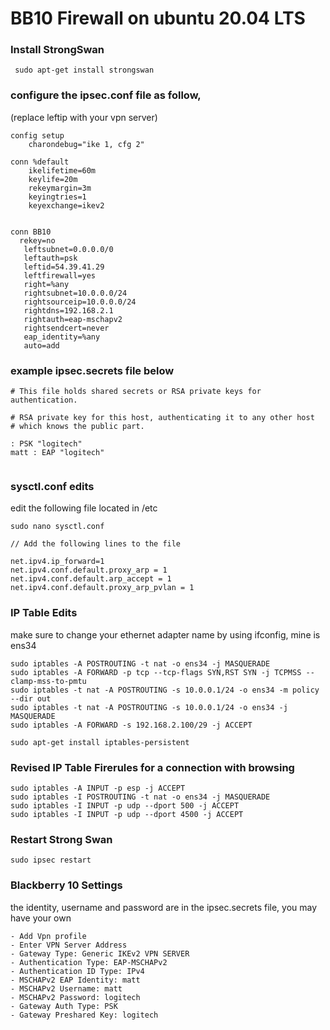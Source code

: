 # BB10 Firewall on ubuntu 20.04 LTS   

### Install StrongSwan

```
 sudo apt-get install strongswan
```

### configure the ipsec.conf file as follow,
 (replace leftip with your vpn server)

```
config setup
    charondebug="ike 1, cfg 2"

conn %default
    ikelifetime=60m
    keylife=20m
    rekeymargin=3m
    keyingtries=1
    keyexchange=ikev2


conn BB10
  rekey=no
   leftsubnet=0.0.0.0/0
   leftauth=psk
   leftid=54.39.41.29
   leftfirewall=yes
   right=%any
   rightsubnet=10.0.0.0/24
   rightsourceip=10.0.0.0/24
   rightdns=192.168.2.1
   rightauth=eap-mschapv2
   rightsendcert=never
   eap_identity=%any
   auto=add
```

### example ipsec.secrets file below

```
# This file holds shared secrets or RSA private keys for authentication.

# RSA private key for this host, authenticating it to any other host
# which knows the public part.

: PSK "logitech"
matt : EAP "logitech"


```

### sysctl.conf edits

edit the following file located in /etc

```
sudo nano sysctl.conf

// Add the following lines to the file

net.ipv4.ip_forward=1
net.ipv4.conf.default.proxy_arp = 1
net.ipv4.conf.default.arp_accept = 1
net.ipv4.conf.default.proxy_arp_pvlan = 1

```


### IP Table Edits

make sure to change your ethernet adapter name by using ifconfig, mine is ens34

```
sudo iptables -A POSTROUTING -t nat -o ens34 -j MASQUERADE
sudo iptables -A FORWARD -p tcp --tcp-flags SYN,RST SYN -j TCPMSS --clamp-mss-to-pmtu
sudo iptables -t nat -A POSTROUTING -s 10.0.0.1/24 -o ens34 -m policy --dir out
sudo iptables -t nat -A POSTROUTING -s 10.0.0.1/24 -o ens34 -j MASQUERADE
sudo iptables -A FORWARD -s 192.168.2.100/29 -j ACCEPT

sudo apt-get install iptables-persistent

```

### Revised IP Table Firerules for a connection with browsing 

```
sudo iptables -A INPUT -p esp -j ACCEPT
sudo iptables -I POSTROUTING -t nat -o ens34 -j MASQUERADE
sudo iptables -I INPUT -p udp --dport 500 -j ACCEPT
sudo iptables -I INPUT -p udp --dport 4500 -j ACCEPT

```


### Restart Strong Swan

```
sudo ipsec restart

```

### Blackberry 10 Settings

the identity, username and password are in the ipsec.secrets file, you may have your own

```
- Add Vpn profile
- Enter VPN Server Address 
- Gateway Type: Generic IKEv2 VPN SERVER
- Authentication Type: EAP-MSCHAPv2
- Authentication ID Type: IPv4
- MSCHAPv2 EAP Identity: matt 
- MSCHAPv2 Username: matt
- MSCHAPv2 Password: logitech
- Gateway Auth Type: PSK
- Gateway Preshared Key: logitech

```
